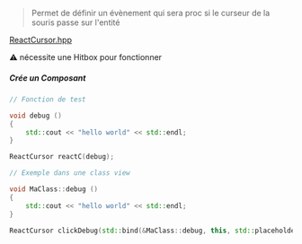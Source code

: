 > Permet de définir un évènement qui sera proc si le curseur de la souris passe sur l'entité

[ReactCursor.hpp](../../engine/include/components/ReactCursor.hpp)

⚠️ nécessite une Hitbox pour fonctionner

##### Crée un Composant

```C++
// Fonction de test

void debug ()
{
	std::cout << "hello world" << std::endl;
}

ReactCursor reactC(debug);

```

```C++
// Exemple dans une class view

void MaClass::debug ()
{
	std::cout << "hello world" << std::endl;
}

ReactCursor clickDebug(std::bind(&MaClass::debug, this, std::placeholders::_1));

```

